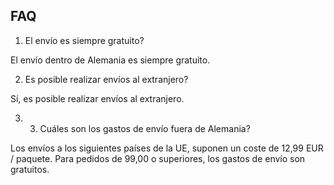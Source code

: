 ## FAQ

1. El envío es siempre gratuito?

El envío dentro de Alemania es siempre gratuito.

2.	Es posible realizar envíos al extranjero?

Sí, es posible realizar envíos al extranjero.

3. 3.	Cuáles son los gastos de envío fuera de Alemania?

Los envíos a los siguientes países de la UE, suponen un coste de 12,99 EUR / paquete.
Para pedidos de 99,00 o superiores, los gastos de envío son gratuitos.
